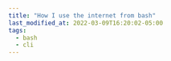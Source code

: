```yaml
---
title: "How I use the internet from bash"
last_modified_at: 2022-03-09T16:20:02-05:00
tags:
  - bash
  - cli
---
```



